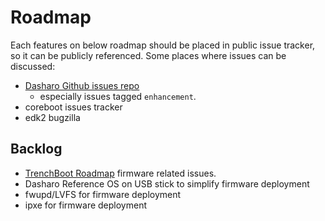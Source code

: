# Roadmap

Each features on below roadmap should be placed in public issue tracker, so it
can be publicly referenced. Some places where issues can be discussed:

* [Dasharo Github issues repo](https://github.com/Dasharo/dasharo-issues/issues)
  - especially issues tagged `enhancement`.
* coreboot issues tracker
* edk2 bugzilla

## Backlog

* [TrenchBoot Roadmap](https://github.com/TrenchBoot/documentation/blob/master/roadmap/Roadmap.pdf)
    firmware related issues.
* Dasharo Reference OS on USB stick to simplify firmware deployment
* fwupd/LVFS for firmware deployment
* ipxe for firmware deployment
